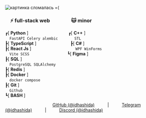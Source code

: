 ![картинка сломалась =(](https://i.imgur.com/fETQyjG.png)
### &emsp;⚡ full-stack web&emsp;&emsp;&emsp;&emsp;&nbsp;🐱 minor <br>
┏[ **Python** ] &emsp;&emsp;&emsp;&emsp;&emsp;&emsp;&emsp;&emsp;&emsp;┏[ **C++** ] <br>
 &emsp;`FastAPI Celery alembic` &emsp;&emsp;&emsp;&nbsp;&nbsp;`STL` <br>
┣[ **TypeScript** ]&emsp;&emsp;&nbsp;&nbsp;&nbsp;&nbsp;&nbsp;&nbsp;&nbsp;&nbsp;&nbsp;&nbsp;&nbsp;&nbsp;&nbsp;&nbsp;&nbsp;&nbsp;&nbsp;&nbsp;&nbsp;&nbsp;&nbsp;┣[ **C#** ] <br>
┣[ **React Js** ]&emsp;&emsp;&emsp;&emsp;&emsp;&emsp;&emsp;&emsp;&emsp;&emsp;&nbsp;`WPF WinForms` <br>
 &emsp;`Vite SCSS`&emsp;&emsp;&emsp;&emsp;&emsp;&emsp;&emsp;&emsp;&nbsp;&nbsp;&nbsp;┗[ **Figma** ] <br>
┣[ **SQL** ] <br>
 &emsp;`PostgreSQL SQLAlchemy`<br>
┣[ **Redis** ] <br>
┣[ **Docker** ] <br>
 &emsp;`docker compose` <br>
┣[ **Git** ] <br>
 &emsp;`Github` <br>
┗[ **BASH** ] <br>

&emsp;&emsp;&emsp;&emsp;&emsp;&emsp;&emsp;&emsp;&emsp;&emsp;&emsp;[GitHub (@idhashida)](https://github.com/idhashida)&emsp;&emsp;&emsp;|&emsp;&emsp;&emsp;[Telegram (@idhashida)](https://t.me/idhashida)&emsp;&emsp;&emsp;|&emsp;&emsp;&emsp;[Discord (@idhashida)](https://discordapp.com/users/517293553555079171)
